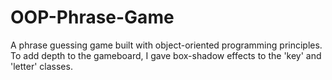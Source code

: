 # OOP-Phrase-Game
 A phrase guessing game built with object-oriented programming principles.  To add depth to the gameboard, I gave box-shadow effects to the 'key' and 'letter' classes.
